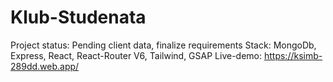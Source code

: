 ﻿# Klub-Studenata
 Project status: Pending client data, finalize requirements
 Stack: MongoDb, Express, React, React-Router V6, Tailwind, GSAP
 Live-demo: https://ksimb-289dd.web.app/
